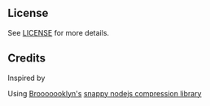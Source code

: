 ## License

See [LICENSE](https://github.com/declerckt/kafkajs-snappy-typescript/blob/main/LICENSE) for more details.

## Credits

Inspired by 

Using [Brooooooklyn's](https://github.com/Brooooooklyn) [snappy nodejs compression library](https://github.com/Brooooooklyn/snappy)